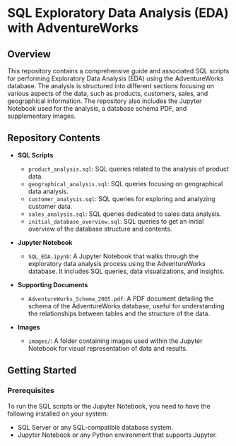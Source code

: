 # SQL Exploratory Data Analysis (EDA) with AdventureWorks

## Overview

This repository contains a comprehensive guide and associated SQL scripts for performing Exploratory Data Analysis (EDA) using the AdventureWorks database. The analysis is structured into different sections focusing on various aspects of the data, such as products, customers, sales, and geographical information. The repository also includes the Jupyter Notebook used for the analysis, a database schema PDF, and supplementary images.

## Repository Contents

- **SQL Scripts**
  - `product_analysis.sql`: SQL queries related to the analysis of product data.
  - `geographical_analysis.sql`: SQL queries focusing on geographical data analysis.
  - `customer_analysis.sql`: SQL queries for exploring and analyzing customer data.
  - `sales_analysis.sql`: SQL queries dedicated to sales data analysis.
  - `initial_database_overview.sql`: SQL queries to get an initial overview of the database structure and contents.

- **Jupyter Notebook**
  - `SQL_EDA.ipynb`: A Jupyter Notebook that walks through the exploratory data analysis process using the AdventureWorks database. It includes SQL queries, data visualizations, and insights.

- **Supporting Documents**
  - `AdventureWorks_Schema_2005.pdf`: A PDF document detailing the schema of the AdventureWorks database, useful for understanding the relationships between tables and the structure of the data.

- **Images**
  - `images/`: A folder containing images used within the Jupyter Notebook for visual representation of data and results.

## Getting Started

### Prerequisites

To run the SQL scripts or the Jupyter Notebook, you need to have the following installed on your system:
- SQL Server or any SQL-compatible database system.
- Jupyter Notebook or any Python environment that supports Jupyter.